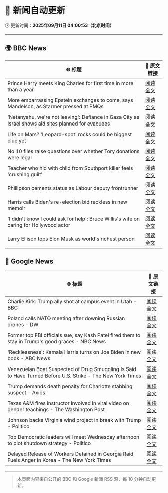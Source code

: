 # 🧠 新闻自动更新

🕒 更新时间：**2025年09月11日 04:00:53（北京时间）**

---

## 🌍 BBC News

| 🌐 标题 | 🔗 原文链接 |
|--------|-------------|
| Prince Harry meets King Charles for first time in more than a year | [阅读全文](https://www.bbc.com/news/articles/cly14jq42djo?at_medium=RSS&at_campaign=rss) |
| More embarrassing Epstein exchanges to come, says Mandelson, as Starmer pressed at PMQs | [阅读全文](https://www.bbc.com/news/articles/c5yevwvvneyo?at_medium=RSS&at_campaign=rss) |
| 'Netanyahu, we're not leaving': Defiance in Gaza City as Israel shows aid sites planned for evacuees | [阅读全文](https://www.bbc.com/news/articles/c0lkz0l4x51o?at_medium=RSS&at_campaign=rss) |
| Life on Mars? 'Leopard-spot' rocks could be biggest clue yet | [阅读全文](https://www.bbc.com/news/articles/cd725pj0g9ro?at_medium=RSS&at_campaign=rss) |
| No 10 files raise questions over whether Tory donations were legal | [阅读全文](https://www.bbc.com/news/articles/cp3qww29146o?at_medium=RSS&at_campaign=rss) |
| Teacher who hid with child from Southport killer feels 'crushing guilt' | [阅读全文](https://www.bbc.com/news/articles/ckg3xnv1lq2o?at_medium=RSS&at_campaign=rss) |
| Phillipson cements status as Labour deputy frontrunner | [阅读全文](https://www.bbc.com/news/articles/c5yvdxvx449o?at_medium=RSS&at_campaign=rss) |
| Harris calls Biden's re-election bid reckless in new memoir | [阅读全文](https://www.bbc.com/news/articles/cq5jgg1491do?at_medium=RSS&at_campaign=rss) |
| 'I didn't know I could ask for help': Bruce Willis's wife on caring for Hollywood actor | [阅读全文](https://www.bbc.com/news/videos/cp8j2v458z8o?at_medium=RSS&at_campaign=rss) |
| Larry Ellison tops Elon Musk as world's richest person | [阅读全文](https://www.bbc.com/news/articles/cx2rp992y88o?at_medium=RSS&at_campaign=rss) |

## 📰 Google News

| 🌐 标题 | 🔗 原文链接 |
|--------|-------------|
| Charlie Kirk: Trump ally shot at campus event in Utah - BBC | [阅读全文](https://news.google.com/rss/articles/CBMiVEFVX3lxTFAwRkllRTNpOWlRU3ZFMVdLbjhSSkRfOGNILUdEcUtNUi13eWx4QTRqY0VGam5Ka2xJZzNRUlVpTHpzV2Vqd21rQkVzV0lDdE1rV2NMNA?oc=5) |
| Poland calls NATO meeting after downing Russian drones - DW | [阅读全文](https://news.google.com/rss/articles/CBMilAFBVV95cUxNTWR5czBhcGFxVjM3NHUtM0JPcXhQSTRMWmZhZmxYNnJoYTNWU3pyUUpZLVNzWUNKZ1o2eGpCZ19IWTk4Y3dIaE5QSnd4bnFNWVl1QzNHSXhfTFhCVE8wb0dONkZxWHMxRUZYdlZHTFBlZWJKeEJzMXIxSF83ZWJCNjg0Y3R1THEtMkIxX01MbTk2Q2s1?oc=5) |
| Former top FBI officials sue, say Kash Patel fired them to stay in Trump's good graces - NBC News | [阅读全文](https://news.google.com/rss/articles/CBMizgFBVV95cUxPNVhON1gxay1iSHByWEFoejhEeDFweFh1cUh4RUQ1b1ZmTUl5OXJNYjh2R2x4SThZTEpPVDV3MzB2aENhN2ZvYzZXMUR4Q1pVNlJjMGo3bzVTOGljUkota3U4cHdaMzBIUEZNNU1YNjVWMnMwV21WNXh6aTNTWUQ5RVFUUWd1ZnhwTXUzbTJUdmZlcmQ5ZEhRLW5VU0RabnJERVFzYzY3a0cwb1c5ZEFzUFl4Y1hnYTBrOWkwQXFyVEotdHhBaHN0QjBSY0d3d9IBVkFVX3lxTE4tZmhIb21UcDExQ204T0xJeS1HQnh1ck9XQ3RxZXFFeHk3ZUZLdThNdEw2ejgxUjQ0RVo4dWJ5N0U3RVlBdWRmUThWTHJHNVdlZTNLb293?oc=5) |
| 'Recklessness': Kamala Harris turns on Joe Biden in new book - ABC News | [阅读全文](https://news.google.com/rss/articles/CBMipAFBVV95cUxQV3hsbFlfQVhQMllOTWRCVlh3Qi1kU0tBdmdPMXRWRTE0UXQ1eVNFRzZGVmJkanE1V3FKVHpPTDNLdFBUNVh0VDhRb0N6NlNfUl8wODF1amlrYTFOMkowaUZMWXM3Q0RybENKc1VlaU1GMnA4UFBiWVJlMGFtM3cyWWN4WW9OZ09POGVDeWk3b0RjRHRsTG1wM0cxYnI4ZWRmazJTUdIBqgFBVV95cUxPWW5yWUZTSjlKMHlYby1hdE9LbFR5cDQ0cDVsRDdDbDgxaktfbjluUzhCTjN5YXBLaHJSNzhQQmh6eWdGcXNLb1dxOHc1Y1UzVElfWkpaM0VhZHdSVkZaRlltVFlCaWgtR2VlQzNVVGk1aWxubVNDT2NmNkJqSG53bHhpSm10X1JmZDdzZ3NqakU4eWxwZEZOd24xczJ3bWZnd0JVUFdtTnNYdw?oc=5) |
| Venezuelan Boat Suspected of Drug Smuggling Is Said to Have Turned Before U.S. Strike - The New York Times | [阅读全文](https://news.google.com/rss/articles/CBMigAFBVV95cUxNeTZ0MmlPWk5xMF9oN29DZU9pbV9QMGFxMXBJUVRJSGQxVXVOcURCSUd5eXNjM21WSnh0Y3BneTVrbDg4WDRGTU0ySTEtSGRIVUJYR1EyeHVIdDVrZEJXZXU4TG9FVUx2V1dkQUhKTFJBc3Q4UU92VlBJcjNDbm9NZQ?oc=5) |
| Trump demands death penalty for Charlotte stabbing suspect - Axios | [阅读全文](https://news.google.com/rss/articles/CBMiigFBVV95cUxOWkdaWXhQMnRGVGhLM1FlNDA0N2RyMXV1SVE0ZGo4ai04aXNvektSanNfYklCTThKLTBQbGFZLW9aSTBPVlhVeTB1OTJJRkc0eXdKVDdRX2hNTDgwc1lUVlRTeVIxVUNUM0hCVXRxMi1KaFhrQU1Xb2lWTkZMX2NtN1dOMy1xSTFsOVE?oc=5) |
| Texas A&M fires instructor involved in viral video on gender teachings - The Washington Post | [阅读全文](https://news.google.com/rss/articles/CBMif0FVX3lxTE9pWndnTXlleENMTUdCV3lubUR4MWl6bUF0TDhoWmZCbzVRYXpGRjVwb3pxUW1sckE2dkRudkFjREs0ckRfWldVMEd3bnZiaC1Va280bnV2R2FiRVVaeDVhUWo4Y0ZCS2Q5a2FVVS1xZEhRaXkxZ01VbmJXN2lLUUk?oc=5) |
| Johnson backs Virginia wind project in break with Trump - Politico | [阅读全文](https://news.google.com/rss/articles/CBMiwwFBVV95cUxQc3p1WHp2OHQ3RUo4TDlzZUtVd0R4TmFMWlBhSnRhTU9IMzVzUUIwVFJJMFk2c0RSeXlWVlQwVVNzdmEwZmR3M3hmdUU2dTl1NFRqQUk0ZHlYLTJzaDJCT2k5eUo4VktLZmh1LUpDUjZMd05ldmRGM280UXpuOGN3b2pzNXFVZzhBNWpKZ0hJblpBMHVXN1NrVVZwU0ZTbUJHaFNsWWVScEZpYjd3VEtIZXRFVmE3cVNfYi1hSWJYSnNrSzQ?oc=5) |
| Top Democratic leaders will meet Wednesday afternoon to plot shutdown strategy - Politico | [阅读全文](https://news.google.com/rss/articles/CBMipwFBVV95cUxNbzM0ejBSRWl1OXZmMkVZMzYwSk9FNGlQU2dLUTV1YnhlQ1M2OENYUC1adHVwUVNINFM0alNvRWowS3VvaFNvMmVQQ2cyd2ctMWY1eUhaQnF0eW95VXlDRzNsbWhKSUdma1dHLVZJN1FJUzRDVUhWc3oyZU0yZW5OajhDS005blgtWFlPRGJ5Qy1yMFh1OFBKNjVyTy1xWXQyb0RneVhsMA?oc=5) |
| Delayed Release of Workers Detained in Georgia Raid Fuels Anger in Korea - The New York Times | [阅读全文](https://news.google.com/rss/articles/CBMipgFBVV95cUxNOUMzNUZvRUlqcVFKYThRUTNUeG0wbkRzaDRlZFlhYlBQQ1RlRE4yTWxncUEwYnl2V2k1cW9Va3FtRHh3M2kzc01RWV9iUVBibm1pRndVZ05lUk4xblBKanlGQmFTUnFGNWp2RGNyeE5wLTNTSHhzQ3JLVXhiMFFiVEVBbWZRa1E2OGhSRlZIa1I1NWRVM2NyN0VEWXN0Y0tPSmdPX05R?oc=5) |

---
> 本页面内容来自公开的 BBC 和 Google 新闻 RSS 源，每 10 分钟自动更新。